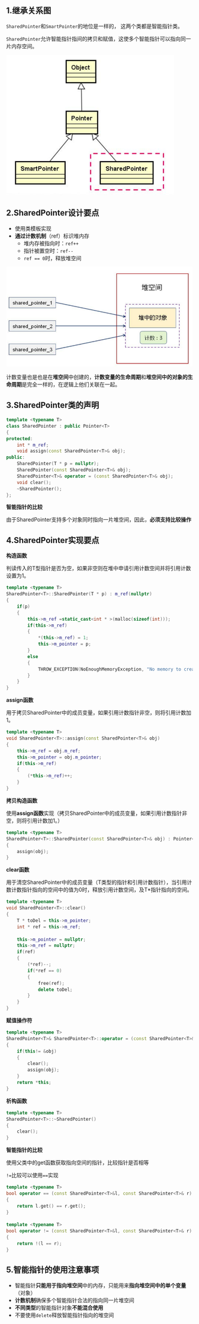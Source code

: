 ## 1.继承关系图

`SharedPointer`和`SmartPointer`的地位是一样的， 这两个类都是智能指针类。

`SharedPointer`允许智能指针指间的拷贝和赋值，这使多个智能指针可以指向同一片内存空间。

![img](./pic/SharedPointerUml.png)

## 2.SharedPointer设计要点

- 使用类模板实现
- **通过计数机制**（ref）标识堆内存
    - 堆内存被指向时：`ref++`
    - 指针被置空时：`ref--`
    - `ref == 0`时，释放堆空间

![img](./pic/ref.png)

​	计数变量也是也是在**堆空间**中创建的，**计数变量的生命周期**和**堆空间中的对象的生命周期**是完全一样的，在逻辑上他们关联在一起。

## 3.SharedPointer类的声明

```c++
template <typename T>
class SharedPointer : public Pointer<T>
{
protected:
    int * m_ref;
    void assign(const SharedPointer<T>& obj);
public:
    SharedPointer(T * p = nullptr);
    SharedPointer(const SharedPointer<T>& obj);
    SharedPointer<T>& operator = (const SharedPointer<T>& obj);
    void clear();
    ~SharedPointer();
};
```

**智能指针的比较**

由于SharedPointer支持多个对象同时指向一片堆空间，因此，**必须支持比较操作**

## 4.SharedPointer实现要点

**构造函数**

判读传入的T型指针是否为空，如果非空则在堆中申请引用计数空间并将引用计数设置为1。

```c++
template <typename T>
SharedPointer<T>::SharedPointer(T * p) : m_ref(nullptr)
{
    if(p)
    {
        this->m_ref =static_cast<int * >(malloc(sizeof(int)));
        if(this->m_ref)
        {
            *(this->m_ref) = 1;
            this->m_pointer = p;
        }
        else
        {
            THROW_EXCEPTION(NoEnoughMemoryException, "No memory to create SharedPointer.");
        }
    }
}
```

**assign函数**

用于拷贝SharedPointer中的成员变量，如果引用计数指针非空，则将引用计数加1。

```c++
template <typename T>
void SharedPointer<T>::assign(const SharedPointer<T>& obj)
{
    this->m_ref = obj.m_ref;
    this->m_pointer = obj.m_pointer;
    if(this->m_ref)
    {
        (*this->m_ref)++;
    }
}
```

**拷贝构造函数**

使用**assign函数**实现（拷贝SharedPointer中的成员变量，如果引用计数指针非空，则将引用计数加1。）

```c++
template <typename T>
SharedPointer<T>::SharedPointer(const SharedPointer<T>& obj) : Pointer<T>(nullptr)
{
    assign(obj);
}
```

**clear函数**

用于清空SharedPointer中的成员变量（T类型的指针和引用计数指针），当引用计数计数指针指向的空间中的值为0时，释放引用计数空间，及T*指针指向的空间。

```c++
template <typename T>
void SharedPointer<T>::clear()
{
    T * toDel = this->m_pointer;
    int * ref = this->m_ref;

    this->m_pointer = nullptr;
    this->m_ref = nullptr;
    if(ref)
    {
        (*ref)--;
        if(*ref == 0)
        {
            free(ref);
            delete toDel;
        }
    }
}
```

**赋值操作符**

```c++
template <typename T>
SharedPointer<T>& SharedPointer<T>::operator = (const SharedPointer<T>& obj)
{
    if(this!= &obj)
    {
        clear();
        assign(obj);
    }
    return *this;
}
```

**析构函数**

```c++
template <typename T>
SharedPointer<T>::~SharedPointer()
{
    clear();
}
```

**智能指针的比较**

使用父类中的get函数获取指向空间的指针，比较指针是否相等

`!=`比较可以使用`==`实现

```c++
template <typename T>
bool operator == (const SharedPointer<T>&l, const SharedPointer<T>& r)
{
    return l.get() == r.get();
}

template <typename T>
bool operator != (const SharedPointer<T>&l, const SharedPointer<T>& r)
{
    return !(l == r);
}

```

## 5.智能指针的使用注意事项

- 智能指针**只能用于指向堆空间**中的内存，只能用来**指向堆空间中的单个变量**（对象）
- **计数机制**确保多个智能指针合法的指向同一片堆空间
- **不同类型**的智能指针对象**不能混合使用**
- 不要使用`delete`释放智能指针指向的堆空间



